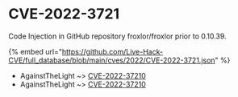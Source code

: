 # CVE-2022-3721

Code Injection in GitHub repository froxlor/froxlor prior to 0.10.39.

{% embed url="https://github.com/Live-Hack-CVE/full_database/blob/main/cves/2022/CVE-2022-3721.json" %}


* AgainstTheLight ~> [CVE-2022-37210](https://www.alice-snow.ru/2022/database/cve-2022-3721/cve-2022-37210-againstthelight)
* AgainstTheLight ~> [CVE-2022-37210](https://www.alice-snow.ru/2022/database/cve-2022-3721/cve-2022-37210-againstthelight)